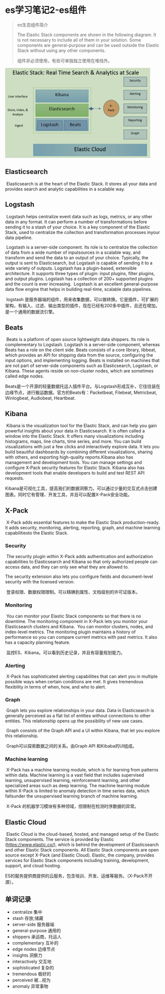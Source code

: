 # es学习笔记2-es组件

> es生态组件简介
>
> The Elastic Stack components are shown in the following diagram. It is not necessary to include all of them in your solution. Some components are general-purpose and can be used outside the Elastic Stack without using any other components.
>
> 组件非必须使用，有些可单独独立使用在堆栈外。

![image-20220321194414906](pic\2\1.png)

## Elasticsearch

​		Elasticsearch is at the heart of the Elastic Stack. It stores all your data and provides search and analytic capabilities in a scalable way.  

## Logstash
​		Logstash helps centralize event data such as logs, metrics, or any other data in any format. It can perform a number of transformations before sending it to a stash of your choice. It is a key component of the Elastic Stack, used to centralize the collection and transformation processes inyour data pipeline.

​		Logstash is a server-side component. Its role is to centralize the collection of data from a wide number of inputsources in a scalable way, and transform and send the data to an output of your choice. Typically, the output is sent to Elasticsearch, but Logstash is capable of sending it to a wide variety of outputs. Logstash has a plugin-based, extensible architecture. It supports three types of plugin: input plugins, filter plugins, and output plugins. Logstash has a collection of 200+ supported plugins and the count is ever increasing.
​		Logstash is an excellent general-purpose data flow engine that helps in building real-time, scalable data pipelines.

​		logstash 是服务器端的组件，用来收集数据，可以做转换。它是插件，可扩展的架构，有输入、过滤、输出类型的插件，现在已经有200多中插件，且还在增加。是一个通用的数据流引擎。

## Beats
​		Beats is a platform of open source lightweight data shippers. Its role is complementary to Logstash. Logstash is a server-side component, whereas Beats has a role on the client side. Beats consists of a core library, libbeat, which provides an API for shipping data from the source, configuring the input options, and implementing logging. Beats is installed on machines that are not part of server-side components such as Elasticsearch, Logstash, or Kibana. These agents reside on non-cluster nodes, which are sometimes called edge nodes.

​		Beats是一个开源的轻量数据托运人插件平台。与Logstash形成互补，它往往装在边缘节点，进行搬运数据。官方的Beats有：Packetbeat, Filebeat, Metricbeat, Winlogbeat, Audiobeat, Heartbeat. 



## Kibana
​		Kibana is the visualization tool for the Elastic Stack, and can help you gain powerful insights about your data in Elasticsearch. It is often called a window into the Elastic Stack. It offers many visualizations including histograms, maps, line charts, time series, and more. You can build visualizations with just a few clicks and interactively explore data. It lets you build beautiful dashboards by combining different visualizations, sharing with others, and exporting high-quality reports.
​		Kibana also has management and development tools. You can manage settings and configure X‑Pack security features for Elastic Stack. Kibana also has development tools that enable developers to build and test REST API requests.

​		Kibana是可视化工具，提高我们的数据洞察力。可以通过少量的交互式点击创建图表。同时它有管理、开发工具，并且可以配置X-Pack安全功能。

## X-Pack

​		X-Pack adds essential features to make the Elastic Stack production-ready. It adds security, monitoring, alerting, reporting, graph, and machine learning capabilitiesto the Elastic Stack.

### Security
​		The security plugin within X-Pack adds authentication and authorization capabilities to Elasticsearch and Kibana so that only authorized people can access data, and they can only see what they are allowed to. 

The security extension also lets you configure fields and document-level security with the licensed version.

​		登录权限、数据权限限制。可以精确到属性、文档级别的许可证版本。

### Monitoring
​		You can monitor your Elastic Stack components so that there is no downtime. The monitoring component in X-Pack lets you monitor your Elasticsearch clusters and Kibana.
​		You can monitor clusters, nodes, and index-level metrics. The monitoring plugin maintains a history of performance so you can compare current metrics with past metrics. It also has a capacity planning feature.

​		监控ES、Kibana。可以看到历史记录，并且有容量规划能力。

### Alerting
​		X-Pack has sophisticated alerting capabilities that can alert you in multiple possible ways when certain conditions are met. It gives tremendous flexibility in terms of when, how, and who to alert.

### Graph
​		Graph lets you explore relationships in your data. Data in Elasticsearch is generally perceived as a flat list of entities without connections to other entities. This relationship opens up the possibility of new use cases. 

​		Graph consists of the Graph API and a UI within Kibana, that let you explore this relationship. 

​		Graph可以探索数据之间的关系。由Graph API 和Kibaba的UI组成。

### Machine learning
​		X-Pack has a machine learning module, which is for learning from patterns within data. Machine learning is a vast field that includes supervised learning, unsupervised learning, reinforcement learning, and other specialized areas such as deep learning. The machine learning module within X-Pack is limited to anomaly detection in time series data, which fallsunder the unsupervised learning branch of machine learning.

​		X-Pack 的机器学习模块有多种领域，但限制在检测时序数据的异常。

## Elastic Cloud
​		Elastic Cloud is the cloud-based, hosted, and managed setup of the Elastic Stack components. The service is provided by Elastic (https://www.elastic.co/), which is behind the development of Elasticsearch and other Elastic Stack components. All Elastic Stack components are open source except X-Pack (and Elastic Cloud). Elastic, the company, provides services for Elastic Stack components including training, development, support, and cloud hosting.

​		ES的服务提供商提供的云服务，包含培训、开发、运维等服务。（X-Pack不开源）。



## 单词记录

- centralize  集中
- stash 存放;储藏
- server-side 服务器端
- general-purpose 通用的
- shippers 承运商，托运人
- complementary 互补的
- edge nodes 边缘节点
- insights 洞察力
- interactively 交互地
- sophisticated 复杂的
- tremendous 极好的
- perceived 被...视为
- anomaly 异常事物


